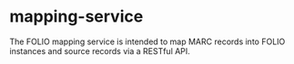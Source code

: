 # mapping-service
The FOLIO mapping service is intended to map MARC records into FOLIO instances and source records via a RESTful API.  
